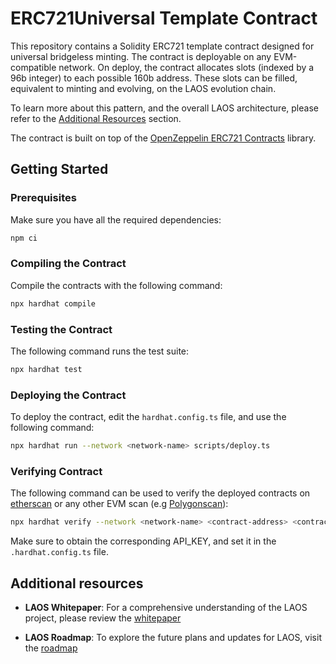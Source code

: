 # ERC721Universal Template Contract

This repository contains a Solidity ERC721 template contract designed for universal bridgeless minting. The contract is deployable on any EVM-compatible network. On deploy, the contract allocates slots (indexed by a 96b integer) to each possible 160b address. These slots can be filled, equivalent to minting and evolving, on the LAOS evolution chain.

To learn more about this pattern, and the overall LAOS architecture,
please refer to the [Additional Resources](#additional-resources) section.

The contract is built on top of the [OpenZeppelin ERC721 Contracts](https://github.com/OpenZeppelin/openzeppelin-contracts) library.

## Getting Started

### Prerequisites

Make sure you have all the required dependencies:

```bash
npm ci
```

### Compiling the Contract

Compile the contracts with the following command:

```bash
npx hardhat compile
```

### Testing the Contract

The following command runs the test suite:

```bash
npx hardhat test
```

### Deploying the Contract

To deploy the contract, edit the `hardhat.config.ts` file, and use the following command:

```bash
npx hardhat run --network <network-name> scripts/deploy.ts
```

### Verifying Contract

The following command can be used to verify the deployed contracts on [etherscan](https://etherscan.io/) or any other EVM scan (e.g [Polygonscan](https://polygonscan.com/)):

```bash
npx hardhat verify --network <network-name> <contract-address> <contract-deploy-arguments>
```

Make sure to obtain the corresponding API_KEY, and set it in the `.hardhat.config.ts` file.

## Additional resources

- **LAOS Whitepaper**: For a comprehensive understanding of the LAOS project, please review the [whitepaper](https://github.com/freeverseio/laos-whitepaper)

- **LAOS Roadmap**: To explore the future plans and updates for LAOS, visit the [roadmap](https://github.com/freeverseio/laos-roadmap)

